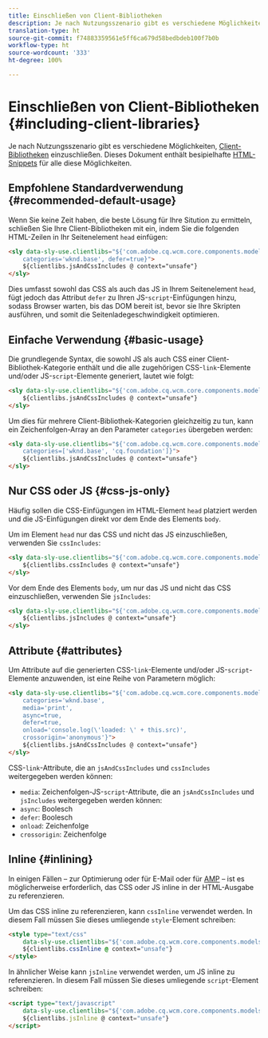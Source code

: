 ```yaml
---
title: Einschließen von Client-Bibliotheken
description: Je nach Nutzungsszenario gibt es verschiedene Möglichkeiten, Client-Bibliotheken einzuschließen.
translation-type: ht
source-git-commit: f74883359561e5ff6ca679d58bedbdeb100f7b0b
workflow-type: ht
source-wordcount: '333'
ht-degree: 100%

---
```



# Einschließen von Client-Bibliotheken {#including-client-libraries}

Je nach Nutzungsszenario gibt es verschiedene Möglichkeiten, [Client-Bibliotheken](/help/developing/archetype/uifrontend.md#clientlibs) einzuschließen. Dieses Dokument enthält besipielhafte [HTML-Snippets](https://docs.adobe.com/content/help/de-DE/experience-manager-htl/using/overview.html) für alle diese Möglichkeiten.

## Empfohlene Standardverwendung {#recommended-default-usage}

Wenn Sie keine Zeit haben, die beste Lösung für Ihre Sitution zu ermitteln, schließen Sie Ihre Client-Bibliotheken mit ein, indem Sie die folgenden HTML-Zeilen in Ihr Seitenelement `head` einfügen:

```html
<sly data-sly-use.clientlibs="${'com.adobe.cq.wcm.core.components.models.ClientLibraries' @
    categories='wknd.base', defer=true}">
    ${clientlibs.jsAndCssIncludes @ context="unsafe"}
</sly>
```

Dies umfasst sowohl das CSS als auch das JS in Ihrem Seitenelement `head`, fügt jedoch das Attribut `defer` zu Ihren JS-`script`-Einfügungen hinzu, sodass Browser warten, bis das DOM bereit ist, bevor sie Ihre Skripten ausführen, und somit die Seitenladegeschwindigkeit optimieren.

## Einfache Verwendung {#basic-usage}

Die grundlegende Syntax, die sowohl JS als auch CSS einer Client-Bibliothek-Kategorie enthält und die alle zugehörigen CSS-`link`-Elemente und/oder JS-`script`-Elemente generiert, lautet wie folgt:

```html
<sly data-sly-use.clientlibs="${'com.adobe.cq.wcm.core.components.models.ClientLibraries' @ categories='wknd.base'}">
    ${clientlibs.jsAndCssIncludes @ context="unsafe"}
</sly>
```

Um dies für mehrere Client-Bibliothek-Kategorien gleichzeitig zu tun, kann ein Zeichenfolgen-Array an den Parameter `categories` übergeben werden:

```html
<sly data-sly-use.clientlibs="${'com.adobe.cq.wcm.core.components.models.ClientLibraries' @
    categories=['wknd.base', 'cq.foundation']}">
    ${clientlibs.jsAndCssIncludes @ context="unsafe"}
</sly>
```

## Nur CSS oder JS {#css-js-only}

Häufig sollen die CSS-Einfügungen im HTML-Element `head` platziert werden und die JS-Einfügungen direkt vor dem Ende des Elements `body`.

Um im Element `head` nur das CSS und nicht das JS einzuschließen, verwenden Sie `cssIncludes`:

```html
<sly data-sly-use.clientlibs="${'com.adobe.cq.wcm.core.components.models.ClientLibraries' @ categories='wknd.base'}">
    ${clientlibs.cssIncludes @ context="unsafe"}
</sly>
```

Vor dem Ende des Elements `body`, um nur das JS und nicht das CSS einzuschließen, verwenden Sie `jsIncludes`:

```html
<sly data-sly-use.clientlibs="${'com.adobe.cq.wcm.core.components.models.ClientLibraries' @ categories='wknd.base'}">
    ${clientlibs.jsIncludes @ context="unsafe"}
</sly>
```

## Attribute {#attributes}

Um Attribute auf die generierten CSS-`link`-Elemente und/oder JS-`script`-Elemente anzuwenden, ist eine Reihe von Parametern möglich:

```html
<sly data-sly-use.clientlibs="${'com.adobe.cq.wcm.core.components.models.ClientLibraries' @
    categories='wknd.base',
    media='print',
    async=true,
    defer=true,
    onload='console.log(\'loaded: \' + this.src)',
    crossorigin='anonymous'}">
    ${clientlibs.jsAndCssIncludes @ context="unsafe"}
</sly>
```

CSS-`link`-Attribute, die an `jsAndCssIncludes` und `cssIncludes` weitergegeben werden können:

* `media`: Zeichenfolgen-JS-`script`-Attribute, die an `jsAndCssIncludes` und `jsIncludes` weitergegeben werden können:
* `async`: Boolesch
* `defer`: Boolesch
* `onload`: Zeichenfolge
* `crossorigin`: Zeichenfolge

## Inline {#inlining}

In einigen Fällen – zur Optimierung oder für E-Mail oder für [AMP](amp.md) – ist es möglicherweise erforderlich, das CSS oder JS inline in der HTML-Ausgabe zu referenzieren.

Um das CSS inline zu referenzieren, kann `cssInline` verwendet werden. In diesem Fall müssen Sie dieses umliegende `style`-Element schreiben:

```html
<style type="text/css"
    data-sly-use.clientlibs="${'com.adobe.cq.wcm.core.components.models.ClientLibraries' @ categories='wknd.base'}">
    ${clientlibs.cssInline @ context="unsafe"}
</style>
```

In ähnlicher Weise kann `jsInline` verwendet werden, um JS inline zu referenzieren. In diesem Fall müssen Sie dieses umliegende `script`-Element schreiben:

```html
<script type="text/javascript"
    data-sly-use.clientlibs="${'com.adobe.cq.wcm.core.components.models.ClientLibraries' @ categories='wknd.base'}">
    ${clientlibs.jsInline @ context="unsafe"}
</script>
```

